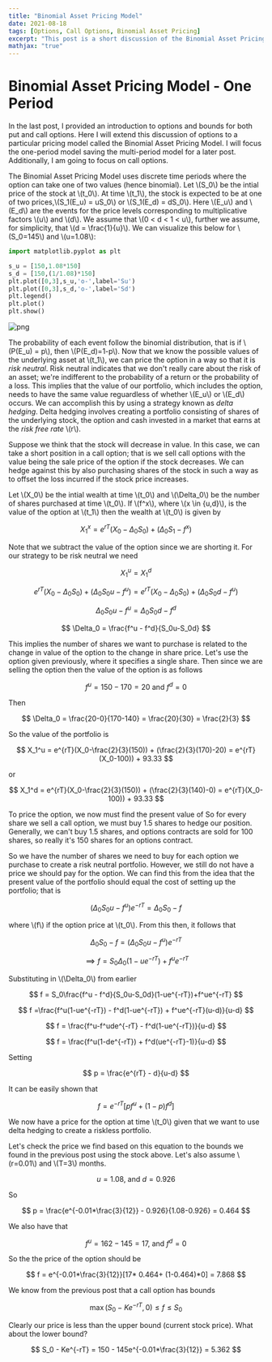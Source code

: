 ```yaml
---
title: "Binomial Asset Pricing Model"
date: 2021-08-18
tags: [Options, Call Options, Binomial Asset Pricing]
excerpt: "This post is a short discussion of the Binomial Asset Pricing Model for call options."
mathjax: "true"
---
```


# Binomial Asset Pricing Model - One Period

In the last post, I provided an introduction to options and bounds for both put and call options. Here I will extend this discussion of options to a particular pricing model called the Binomial Asset Pricing Model. I will focus the one-period model saving the multi-period model for a later post. Additionally, I am going to focus on call options.


The Binomial Asset Pricing Model uses discrete time periods where the option can take one of two values (hence binomial).
Let \\(S_0\\) be the intial price of the stock at \\(t_0\\). At time \\(t_1\\), the stock is expected to be at one of two prices,\\(S_1(E_u) = uS_0\\) or \\(S_1(E_d) = dS_0\\). Here \\(E_u\\) and \\(E_d\\) are the events for the price levels corresponding to multiplicative factors \\(u\\) and \\(d\\). We assume that \\(0 < d < 1 < u\\), further we assume, for simplicity, that \\(d = \frac{1}{u}\\). We can visualize this below for \\(S_0=145\\) and \\(u=1.08\\):


```python
import matplotlib.pyplot as plt

s_u = [150,1.08*150]
s_d = [150,(1/1.08)*150]
plt.plot([0,3],s_u,'o-',label='Su')
plt.plot([0,3],s_d,'o-',label='Sd')
plt.legend()
plt.plot()
plt.show()
```


![png](output_1_0.png)


The probability of each event follow the binomial distribution, that is if \\(P(E_u) = p\\), then \\(P(E_d)=1-p\\). Now that we know the possible values of the underlying asset at \\(t_1\\), we can price the option in a way so that it is *risk neutral*. Risk neutral indicates that we don't really care about the risk of an asset; we're indifferent to the probability of a return or the probability of a loss. This implies that the value of our portfolio, which includes the option, needs to have the same value reguardless of whether \\(E_u\\) or \\(E_d\\) occurs. We can accomplish this by using a strategy known as *delta hedging*. Delta hedging involves creating a portfolio consisting of shares of the underlying stock, the option and cash invested in a market that earns at the *risk free rate* \\(r\\).

Suppose we think that the stock will decrease in value. In this case, we can take a short position in a call option; that is we sell call options with the value being the sale price of the option if the stock decreases. We can hedge against this by also purchasing shares of the stock in such a way as to offset the loss incurred if the stock price increases.

Let \\(X_0\\) be the intial wealth at time \\(t_0\\) and \\(\Delta_0\\) be the number of shares purchased at time \\(t_0\\). If \\(f^x\\), where \\(x \in {u,d}\\), is the value of the option at \\(t_1\\) then the wealth at \\(t_0\\) is given by

$$ X_1^x = e^{rT}(X_0-\Delta_0S_0)+(\Delta_0S_1-f^x)$$

Note that we subtract the value of the option since we are shorting it. For our strategy to be risk neutral we need

$$ X_1^u = X_1^d $$

$$e^{rT}(X_0-\Delta_0S_0) + (\Delta_0S_0u-f^u) = e^{rT}(X_0-\Delta_0S_0) + (\Delta_0S_0d-f^u) $$

$$ \Delta_0S_0u-f^u = \Delta_0S_0d-f^d $$

$$ \Delta_0 = \frac{f^u - f^d}{S_0u-S_0d} $$

This implies the number of shares we want to purchase is related to the change in value of the option to the change in share price. Let's use the option given previously, where it specifies a single share. Then since we are selling the option then the value of the option is as follows

$$ f^u = 150-170 = 20 \text{ and } f^d = 0$$

Then

$$ \Delta_0 = \frac{20-0}{170-140} = \frac{20}{30} = \frac{2}{3} $$

So the value of the portfolio is

$$ X_1^u = e^{rT}(X_0-\frac{2}{3}(150)) + (\frac{2}{3}(170)-20) = e^{rT}(X_0-100)) + 93.33 $$

or

$$ X_1^d = e^{rT}(X_0-\frac{2}{3}(150)) + (\frac{2}{3}(140)-0) = e^{rT}(X_0-100)) + 93.33 $$

To price the option, we now must find the present value of
So for every share we sell a call option, we must buy 1.5 shares to hedge our position. Generally, we can't buy 1.5 shares, and options contracts are sold for 100 shares, so really it's 150 shares for an options contract.

So we have the number of shares we need to buy for each option we purchase to create a risk neutral portfolio. However, we still do not have a price we should pay for the option. We can find this from the idea that the present value of the portfolio should equal the cost of setting up the portfolio; that is

$$ (\Delta_0S_0u - f^u)e^{-rT} = \Delta_0S_0 - f $$

where \\(f\\) if the option price at \\(t_0\\). From this then, it follows that

$$ \Delta_0S_0 - f = (\Delta_0S_0u - f^u)e^{-rT} $$

$$ \implies f = S_0\Delta_0(1-ue^{-rT})+f^ue^{-rT} $$

Substituting in \\(\Delta_0\\) from earlier

$$ f = S_0\frac{f^u - f^d}{S_0u-S_0d}(1-ue^{-rT})+f^ue^{-rT} $$

$$ f =\frac{f^u(1-ue^{-rT}) - f^d(1-ue^{-rT}) + f^ue^{-rT}(u-d)}{u-d} $$

$$ f = \frac{f^u-f^ude^{-rT} - f^d(1-ue^{-rT})}{u-d} $$

$$ f = \frac{f^u(1-de^{-rT}) + f^d(ue^{-rT}-1)}{u-d} $$

Setting

$$ p = \frac{e^{rT} - d}{u-d} $$

It can be easily shown that

$$ f = e^{-rT}[pf^u + (1-p)f^d] $$

We now have a price for the option at time \\(t_0\\) given that we want to use delta hedging to create a riskless portfolio.

Let's check the price we find based on this equation to the bounds we found in the previous post using the stock above. Let's also assume \\(r=0.01\\) and \\(T=3\\) months.

$$ u = 1.08\text{, and } d = 0.926 $$

So

$$ p =  \frac{e^{-0.01*\frac{3}{12}} - 0.926}{1.08-0.926} = 0.464 $$

We also have that

$$ f^u = 162-145 = 17 \text{, and } f^d = 0 $$

So the the price of the option should be

$$ f = e^{-0.01*\frac{3}{12}}[17* 0.464+ (1-0.464)*0] = 7.868 $$

We know from the previous post that a call option has bounds

$$  \max(S_0-Ke^{-rT},0) \leq f \leq S_0 $$

Clearly our price is less than the upper bound (current stock price). What about the lower bound?

$$ S_0 - Ke^{-rT} = 150 - 145e^{-0.01*\frac{3}{12}} = 5.362 $$




```python

```
